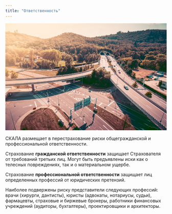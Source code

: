 ```yaml
---
title: "Ответственность"
---
```


![full](/assets/images/reinsurance/liability.jpg)

СКАЛА размещает в перестрахование риски общегражданской и профессиональной ответственности. 

Страхование **гражданской ответственности** защищает Страхователя от требований третьих лиц. Могут быть предъявлены иски как о телесных повреждениях, так и о материальном ущербе.

Страхование **профессиональной ответственности** защищает лиц определенных профессий от юридических претензий. 

Наиболее подвержены риску представители следующих профессий: врачи (хирурги, дантисты), юристы (адвокаты, нотариусы, судьи), фармацевты, страховые и биржевые брокеры, работники финансовых учреждений (аудиторы, бухгалтеры), проектировщики и архитекторы. 
